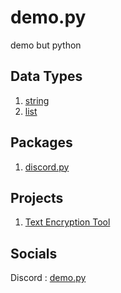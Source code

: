 # demo.py
demo but python

## Data Types
1. [string](https://github.com/almostDemoPy/demo.py/tree/main/demo.py/data_types/string)
2. [list](https://github.com/almostDemoPy/demo.py/tree/main/demo.py/data_types/list)

## Packages
1. [discord.py](https://github.com/almostDemoPy/demo.py/tree/main/demo.py/packages/discord.py)

## Projects
1. [Text Encryption Tool](https://github.com/almostDemoPy/demo.py/blob/main/demo.py/projects/text_encryption_tool.py)


## Socials
Discord : [demo.py](https://discord.gg/UQhuWWufgb)